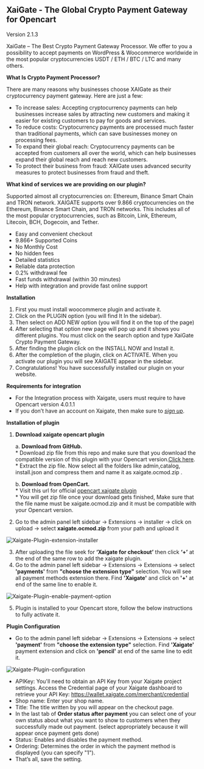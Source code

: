 XaiGate - The Global Crypto Payment Gateway for Opencart
-----------------------------------------------------------

Version 2.1.3

XaiGate – The Best Crypto Payment Gateway Processor. We offer to you a possibility to accept payments on WordPress & Woocommerce worldwide in the most popular cryptocurrencies USDT / ETH / BTC / LTC and many others.

**What Is Crypto Payment Processor?**

There are many reasons why businesses choose XAIGate as their cryptocurrency payment gateway. Here are just a few:

- To increase sales: Accepting cryptocurrency payments can help businesses increase sales by attracting new customers and making it easier for existing customers to pay for goods and services.
- To reduce costs: Cryptocurrency payments are processed much faster than traditional payments, which can save businesses money on processing fees.
- To expand their global reach: Cryptocurrency payments can be accepted from customers all over the world, which can help businesses expand their global reach and reach new customers.
- To protect their business from fraud: XAIGate uses advanced security measures to protect businesses from fraud and theft.


**What kind of services we are providing on our plugin?**

Supported almost all cryptocurrencies on: Ethereum, Binance Smart Chain and TRON network. XAIGATE supports over 9.866 cryptocurrencies on the Ethereum, Binance Smart Chain, and TRON networks. This includes all of the most popular cryptocurrencies, such as Bitcoin, Link, Ethereum, Litecoin, BCH, Dogecoin, and Tether.

- Easy and convenient checkout
- 9.866+ Supported Coins
- No Monthly Cost
- No hidden fees
- Detailed statistics
- Reliable data protection
- 0.2% withdrawal fee
- Fast funds withdrawal (within 30 minutes)
- Help with integration and provide fast online support

**Installation**
1. First you must install woocommerce plugin and activate it.
2. Click on the PLUGIN option (you will find It In the sidebar).
3. Then select on ADD NEW option (you will find it on the top of the page)
4. After selecting that option new page will pop up and it shows you different plugins. You must click on the search option and type XaiGate Crypto Payment Gateway.
5. After finding the plugin click on the INSTALL NOW and Install it.
6. After the completion of the plugin, click on ACTIVATE. When you activate our plugin you will see XAIGATE appear in the sidebar.
7. Congratulations! You have successfully installed our plugin on your website.

**Requirements for integration**
* For the Integration process with Xaigate, users must require to have  Opencart version 4.0.1.1
* If you don’t have an account on Xaigate, then make sure to [*sign up*](https://wallet.xaigate.com/register). 

**Installation of plugin**
1. **Download xaigate opencart plugin** 
	
	a. **Download from GitHub.**<br> 
		* Download zip file from this repo and make sure that you download the compatible version of this plugin with your Opencart version.[Click here](https://github.com/XAIGATE/opencart/releases).<br> 
		* Extract the zip file. Now select all the folders like admin,catalog, install.json and compress them and name it as xaigate.ocmod.zip .<br>
	
	b. **Download from OpenCart.**<br> 
		* Visit this url for official [opencart xaigate plugin](https://www.opencart.com/index.php?route=marketplace/extension/info&extension_id=45911)<br> 
		* You will get zip file once your download gets finished, Make sure that the file name must be xaigate.ocmod.zip and it must be compatible with your Opencart version.
		
2. Go to the admin panel left sidebar -> Extensions -> installer -> click on upload -> select **xaigate.ocmod.zip** from your path and upload it

![Xaigate-Plugin-extension-installer](https://www.xaigate.com/wp-content/uploads/2024/03/opencart-config-2.png)

3. After uploading the file seek for **‘Xaigate for checkout’** then click **‘+’** at the end of the same row to add the xaigate plugin.
4. Go to the admin panel left sidebar -> Extensions -> Extensions -> select **'payments'** from **"choose the extension type"** selection. You will see all payment methods extension there. Find **'Xaigate'** and click on **'+'** at end of the same line to enable it.

![Xaigate-Plugin-enable-payment-option](https://www.xaigate.com/wp-content/uploads/2024/03/opencart-config-3.png)

5. Plugin is installed to your Opencart store, follow the below instructions to fully activate it.

**Plugin Configuration**
* Go to the admin panel left sidebar -> Extensions -> Extensions -> select **'payment'** from **"choose the extension type"** selection. Find **'Xaigate'** payment extension and click on **'pencil'** at end of the same line to edit it.

![Xaigate-Plugin-configuration](https://www.xaigate.com/wp-content/uploads/2024/03/opencart-config-4.png)

* APIKey: You'll need to obtain an API Key from your Xaigate project settings. Access the Credential page of your Xaigate dashboard to retrieve your API Key: https://wallet.xaigate.com/merchant/credential
* Shop name: Enter your shop name.
* Title: The title written by you will appear on the checkout page.
* In the last tab of **Order status after payment** you can select one of your own status about what you want to show to customers when they successfully made out payment. 
(select appropriately because it will appear once payment gets done)
* Status: Enables and disables the payment method.
* Ordering: Determines the order in which the payment method is displayed (you can specify "1").
* That’s all, save the setting.